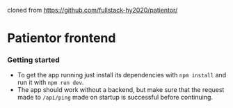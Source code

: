 cloned from https://github.com/fullstack-hy2020/patientor/

# Patientor frontend

### Getting started
  - To get the app running just install its dependencies with ```npm install``` and run it with ```npm run dev```.
  - The app should work without a backend, but make sure that the request made to ```/api/ping``` made on startup is successful before continuing.
